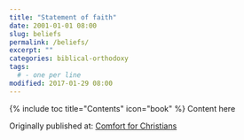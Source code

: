 ```yaml
---
title: "Statement of faith"
date: 2001-01-01 08:00
slug: beliefs
permalink: /beliefs/
excerpt: ""
categories: biblical-orthodoxy
tags:
  # - one per line
modified: 2017-01-29 08:00
---
```

{% include toc title="Contents" icon="book" %}
Content here

<div>Originally published at: <a href='http://www.alecsatin.com/'>Comfort for Christians</a></div>
